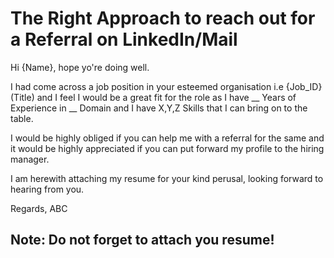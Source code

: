 # The Right Approach to reach out for a Referral on LinkedIn/Mail


Hi {Name}, hope yo're doing well.

I had come across a job position in your esteemed organisation i.e {Job_ID} (Title) and I feel I would be a great fit for the role as I have __ Years of Experience in __ Domain and I have X,Y,Z Skills that I can bring on to the table.

I would be highly obliged if you can help me with a referral for the same and it would be highly appreciated if you can put forward my profile to the hiring manager.

I am herewith attaching my resume for your kind perusal, looking forward to hearing from you.

Regards,
ABC

## Note: Do not forget to attach you resume!